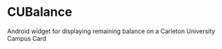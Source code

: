 CUBalance
=========

Android widget for displaying remaining balance on a Carleton University Campus Card